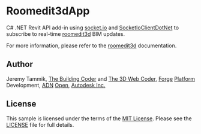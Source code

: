 # Roomedit3dApp

C# .NET Revit API add-in using [socket.io](http://socket.io)
and [SocketIoClientDotNet](https://github.com/Quobject/SocketIoClientDotNet) to
subscribe to real-time [roomedit3d](https://github.com/jeremytammik/roomedit3d) BIM updates.

For more information, please refer to
the [roomedit3d](https://github.com/jeremytammik/roomedit3d) documentation.


## Author

Jeremy Tammik,
[The Building Coder](http://thebuildingcoder.typepad.com) and
[The 3D Web Coder](http://the3dwebcoder.typepad.com),
[Forge](http://forge.autodesk.com) [Platform](https://developer.autodesk.com) Development,
[ADN](http://www.autodesk.com/adn)
[Open](http://www.autodesk.com/adnopen),
[Autodesk Inc.](http://www.autodesk.com)


## License

This sample is licensed under the terms of the [MIT License](http://opensource.org/licenses/MIT).
Please see the [LICENSE](LICENSE) file for full details.
